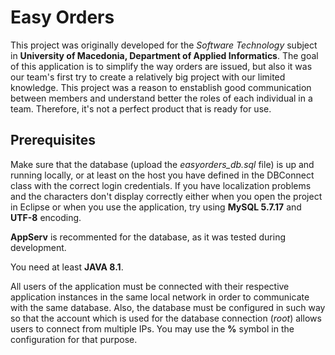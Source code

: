 # Easy Orders
This project was originally developed for the *Software Technology* subject in **University of Macedonia, Department of Applied Informatics**. The goal of this application is to simplify the way orders are issued, but also it was our team's first try to create a relatively big project with our limited knowledge. This project was a reason to enstablish good communication between members and understand better the roles of each individual in a team. Therefore, it's not a perfect product that is ready for use.


## Prerequisites
Make sure that the database (upload the *easyorders_db.sql* file) is up and running locally, or at least on the host you have defined in the DBConnect class with the correct login credentials.
If you have localization problems and the characters don't display correctly either when you open the project in Eclipse or when you use the application, try using **MySQL 5.7.17** and **UTF-8** encoding.

**AppServ** is recommented for the database, as it was tested during development.

You need at least **JAVA 8.1**.

All users of the application must be connected with their respective application instances in the same local network in order to communicate with the same database. Also, the database must be configured in such way so that the account which is used for the database connection (*root*) allows users to connect from multiple IPs. You may use the **%** symbol in the configuration for that purpose.
